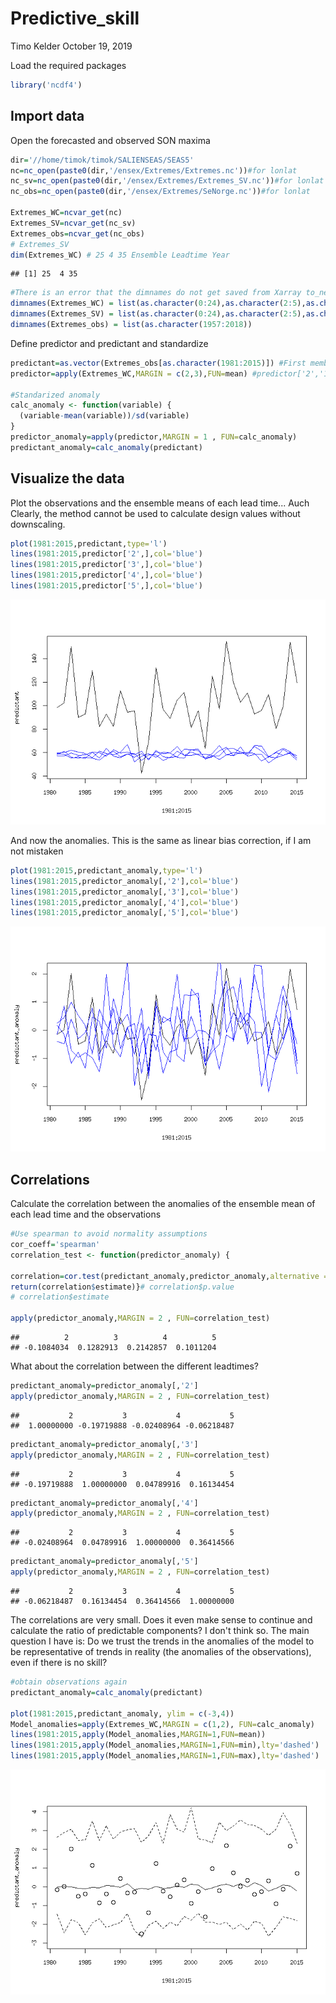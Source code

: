 Predictive\_skill
================
Timo Kelder
October 19, 2019

Load the required packages

``` r
library('ncdf4')
```

Import data
-----------

Open the forecasted and observed SON maxima

``` r
dir='//home/timok/timok/SALIENSEAS/SEAS5'
nc=nc_open(paste0(dir,'/ensex/Extremes/Extremes.nc'))#for lonlat
nc_sv=nc_open(paste0(dir,'/ensex/Extremes/Extremes_SV.nc'))#for lonlat
nc_obs=nc_open(paste0(dir,'/ensex/Extremes/SeNorge.nc'))#for lonlat

Extremes_WC=ncvar_get(nc)
Extremes_SV=ncvar_get(nc_sv)
Extremes_obs=ncvar_get(nc_obs)
# Extremes_SV
dim(Extremes_WC) # 25 4 35 Ensemble Leadtime Year 
```

    ## [1] 25  4 35

``` r
#There is an error that the dimnames do not get saved from Xarray to_netcdf. Set the dimnames here 
dimnames(Extremes_WC) = list(as.character(0:24),as.character(2:5),as.character(1981:2015))
dimnames(Extremes_SV) = list(as.character(0:24),as.character(2:5),as.character(1981:2015))
dimnames(Extremes_obs) = list(as.character(1957:2018))
```

Define predictor and predictant and standardize

``` r
predictant=as.vector(Extremes_obs[as.character(1981:2015)]) #First member, first leadtime that we use in this study
predictor=apply(Extremes_WC,MARGIN = c(2,3),FUN=mean) #predictor['2','1987']

#Standarized anomaly
calc_anomaly <- function(variable) {
  (variable-mean(variable))/sd(variable)
}
predictor_anomaly=apply(predictor,MARGIN = 1 , FUN=calc_anomaly)
predictant_anomaly=calc_anomaly(predictant)
```

Visualize the data
------------------

Plot the observations and the ensemble means of each lead time... Auch Clearly, the method cannot be used to calculate design values without downscaling.

``` r
plot(1981:2015,predictant,type='l')
lines(1981:2015,predictor['2',],col='blue')
lines(1981:2015,predictor['3',],col='blue')
lines(1981:2015,predictor['4',],col='blue')
lines(1981:2015,predictor['5',],col='blue')
```

![](Predictive_skill_files/figure-markdown_github/unnamed-chunk-5-1.png)

And now the anomalies. This is the same as linear bias correction, if I am not mistaken

``` r
plot(1981:2015,predictant_anomaly,type='l')
lines(1981:2015,predictor_anomaly[,'2'],col='blue')
lines(1981:2015,predictor_anomaly[,'3'],col='blue')
lines(1981:2015,predictor_anomaly[,'4'],col='blue')
lines(1981:2015,predictor_anomaly[,'5'],col='blue')
```

![](Predictive_skill_files/figure-markdown_github/unnamed-chunk-6-1.png)

Correlations
------------

Calculate the correlation between the anomalies of the ensemble mean of each lead time and the observations

``` r
#Use spearman to avoid normality assumptions
cor_coeff='spearman'
correlation_test <- function(predictor_anomaly) {
  
correlation=cor.test(predictant_anomaly,predictor_anomaly,alternative = 'two.sided',method = cor_coeff) #alternative hypothesis is that the population correlation is greater than 0. -> we don't expect negative correlations? 
return(correlation$estimate)}# correlation$p.value
# correlation$estimate

apply(predictor_anomaly,MARGIN = 2 , FUN=correlation_test)
```

    ##          2          3          4          5 
    ## -0.1084034  0.1282913  0.2142857  0.1011204

What about the correlation between the different leadtimes?

``` r
predictant_anomaly=predictor_anomaly[,'2']
apply(predictor_anomaly,MARGIN = 2 , FUN=correlation_test)
```

    ##           2           3           4           5 
    ##  1.00000000 -0.19719888 -0.02408964 -0.06218487

``` r
predictant_anomaly=predictor_anomaly[,'3']
apply(predictor_anomaly,MARGIN = 2 , FUN=correlation_test)
```

    ##           2           3           4           5 
    ## -0.19719888  1.00000000  0.04789916  0.16134454

``` r
predictant_anomaly=predictor_anomaly[,'4']
apply(predictor_anomaly,MARGIN = 2 , FUN=correlation_test)
```

    ##           2           3           4           5 
    ## -0.02408964  0.04789916  1.00000000  0.36414566

``` r
predictant_anomaly=predictor_anomaly[,'5']
apply(predictor_anomaly,MARGIN = 2 , FUN=correlation_test)
```

    ##           2           3           4           5 
    ## -0.06218487  0.16134454  0.36414566  1.00000000

The correlations are very small. Does it even make sense to continue and calculate the ratio of predictable components? I don't think so. The main question I have is: Do we trust the trends in the anomalies of the model to be representative of trends in reality (the anomalies of the observations), even if there is no skill?

``` r
#obtain observations again
predictant_anomaly=calc_anomaly(predictant)

plot(1981:2015,predictant_anomaly, ylim = c(-3,4))
Model_anomalies=apply(Extremes_WC,MARGIN = c(1,2), FUN=calc_anomaly)
lines(1981:2015,apply(Model_anomalies,MARGIN=1,FUN=mean))
lines(1981:2015,apply(Model_anomalies,MARGIN=1,FUN=min),lty='dashed')
lines(1981:2015,apply(Model_anomalies,MARGIN=1,FUN=max),lty='dashed')
```

![](Predictive_skill_files/figure-markdown_github/unnamed-chunk-9-1.png)
